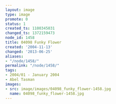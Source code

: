 ```yaml
---
layout: image
type: image
promote: 0
status: 1
created_ts: 1100345031
changed_ts: 1372159473
node_id: 1458
title: 04098 Funky Flower
created: '2004-11-13'
changed: '2013-06-25'
aliases:
- "/node/1458/"
permalink: "/node/1458/"
tags:
- 2004/01 - January 2004
- Abel Tasman
images:
- src: image/images/04098_funky_flower-1458.jpg
  name: 04098_funky_flower-1458.jpg
---
```


